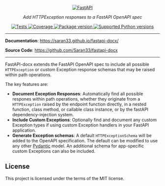 <p align="center">
  <a href="https://github.com/Saran33/fastapi-docx"><img src="https://saran33.github.io/fastapi-docx/img/fastapi-docx-logo-teal.png" alt="FastAPI"></a>
</p>
<p align="center">
    <em>Add HTTPException responses to a FastAPI OpenAPI spec</em>
</p>
<p align="center">
<a href="https://github.com/saran33/fastapi-docx/actions?query=workflow%3ATests+event%3Apush+branch%3Amain" target="_blank">
    <img src="https://github.com/saran33/fastapi-docx/workflows/Tests/badge.svg?event=push&branch=main" alt="Tests">
</a>
<a href="https://coverage-badge.samuelcolvin.workers.dev/redirect/saran33/fastapi-docx" target="_blank">
    <img src="https://coverage-badge.samuelcolvin.workers.dev/saran33/fastapi-docx.svg" alt="Coverage">
</a>
<a href="https://pypi.org/project/fastapi-docx" target="_blank">
    <img src="https://img.shields.io/pypi/v/fastapi-docx?color=%2334D058&label=pypi%20package" alt="Package version">
</a>
<a href="https://pypi.org/project/fastapi-docx" target="_blank">
    <img src="https://img.shields.io/pypi/pyversions/fastapi-docx" alt="Supported Python versions">
</a>
</p>

---

**Documentation**: <a href="https://saran33.github.io/fastapi-docx/" target="_blank">https://saran33.github.io/fastapi-docx/</a>

**Source Code**: <a href="https://github.com/Saran33/fastapi-docx" target="_blank">https://github.com/Saran33/fastapi-docx</a>

---

FastAPI-docx extends the FastAPI OpenAPI spec to include all possible `HTTPException` or custom Exception response schemas that may be raised within path operations.

The key features are:

* **Document Exception Responses**: Automatically find all possible respones within path operations, whether they originate from a `HTTPException` raised by the endpoint function directly, in a nested function, class method, or callable class instance, or by the fastAPI dependency-injection system.
* **Include Custom Exceptions**: Optionally find and document any custom Exception types if using custom Exception handlers in your FastAPI application.
* **Generate Exception schemas**: A default `HTTPExceptionSchema` will be added to the OpenAPI specification. The default can be modified to use any other [Pydantic](*https://github.com/pydantic/pydantic) model. An additional schema for app-specific custom Exceptions can also be included.

## License

This project is licensed under the terms of the MIT license.
